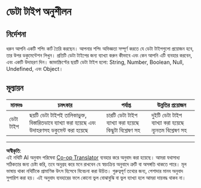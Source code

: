 <!--
CO_OP_TRANSLATOR_METADATA:
{
  "original_hash": "de0ec12c337394806425c7fd2f003b62",
  "translation_date": "2025-10-03T09:12:53+00:00",
  "source_file": "2-js-basics/1-data-types/assignment.md",
  "language_code": "bn"
}
-->
# ডেটা টাইপ অনুশীলন

## নির্দেশনা

ধরুন আপনি একটি শপিং কার্ট তৈরি করছেন। আপনার শপিং অভিজ্ঞতা সম্পূর্ণ করতে যে ডেটা টাইপগুলো প্রয়োজন হবে, তার উপর ডকুমেন্টেশন লিখুন। প্রতিটি ডেটা টাইপের জন্য ব্যাখ্যা করুন কীভাবে এবং কেন আপনি এটি ব্যবহার করবেন, এবং একটি উদাহরণ দিন। জাভাস্ক্রিপ্টের ছয়টি ডেটা টাইপ হলো: String, Number, Boolean, Null, Undefined, এবং Object।

## মূল্যায়ন

মানদণ্ড | চমৎকার | পর্যাপ্ত | উন্নতির প্রয়োজন
--- | --- | --- | --- |
ডেটা টাইপ | ছয়টি ডেটা টাইপই তালিকাভুক্ত, বিস্তারিতভাবে ব্যাখ্যা করা হয়েছে এবং উদাহরণসহ ডকুমেন্ট করা হয়েছে | চারটি ডেটা টাইপ ব্যাখ্যা করা হয়েছে কিছুটা বিশ্লেষণ সহ | দুইটি ডেটা টাইপ ব্যাখ্যা করা হয়েছে ন্যূনতম বিশ্লেষণ সহ |

---

**অস্বীকৃতি**:  
এই নথিটি AI অনুবাদ পরিষেবা [Co-op Translator](https://github.com/Azure/co-op-translator) ব্যবহার করে অনুবাদ করা হয়েছে। আমরা যথাসাধ্য সঠিকতার জন্য চেষ্টা করি, তবে অনুগ্রহ করে মনে রাখবেন যে স্বয়ংক্রিয় অনুবাদে ত্রুটি বা অসঙ্গতি থাকতে পারে। মূল ভাষায় থাকা নথিটিকে প্রামাণিক উৎস হিসেবে বিবেচনা করা উচিত। গুরুত্বপূর্ণ তথ্যের জন্য, পেশাদার মানব অনুবাদ সুপারিশ করা হয়। এই অনুবাদ ব্যবহারের ফলে কোনো ভুল বোঝাবুঝি বা ভুল ব্যাখ্যা হলে আমরা দায়বদ্ধ থাকব না।